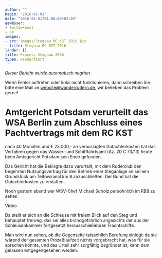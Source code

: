```yaml
---
author: ""
begin: "2016-01-01"
date: "2016-01-01T01:00:00+02:00"
gewässer:
- teltowkanal
- po
images:
- src: images/Stegbau_RC_KST_2016.jpg
  title: Stegbau RC KST 2016
länder: []
title: Prozess Stegbau 2016
typen: wanderfahrt
---
```



*Dieser Bericht wurde automatisch migriert*

Wenn Fehler auftreten oder links nicht funktionieren, dann schreiben Sie bitte eine Mail an website@wanderrudern.de, wir beheben das Problem gerne!



# Amtgericht Potsdam verurteilt das WSA Berlin zum Abschluss eines Pachtvertrags mit dem RC KST


nach 40 Monaten und € 23.000,- an verauslagten Gutachterkosten hat das Verfahren gegen das Wasser- und Schifffahrtsamt (Az. 20 C 73/13) heute beim Amtsgericht Potsdam sein Ende gefunden.

Das Gericht hat die Beklagte dazu verurteilt, mit dem Ruderclub den begehrten Nutzungsvertrag für den Betrieb einer Steganlage an seinem Grundstück am Teltowkanal km 8 abzuschließen. Der Bund hat die Gutachterkosten zu erstatten.

Noch gestern abend war WSV-Chef Michael Scholz persöhnlich im RBB zu sehen:

Video

Da stellt er sich an die Schleuse mit freiem Blick auf den Steg und behauptet freiweg, das sei alles brandgefährlich angesichts der aus der Schleusenkammer fortgesetzt herausschießenden Frachtschiffe.

Man wird nun sehen, ob die Gegenseite tatsächlich Berufung einlegt; da sie wärend der gesamten Prozeßlaufzeit nichts vorgebracht hat, was für sie sprechen könnte, und das Urteil sehr sorgfältig begründet ist, kann dem gelassen entgegengesehen werden.
